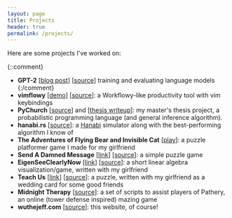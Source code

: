 ```yaml
---
layout: page
title: Projects
header: true
permalink: /projects/
---
```


Here are some projects I've worked on:

{::comment}
- **GPT-2** [[blog post](https://openai.com/blog/better-language-models/)] [[source](https://github.com/openai/gpt-2)]
  training and evaluating language models
{:/comment}
- **vimflowy** [[demo](http://vimflowy.netlify.com)] [[source](https://github.com/WuTheFWasThat/vimflowy)]:
  a Workflowy-like productivity tool with vim keybindings
- **PyChurch** [[source](https://github.com/WuTheFWasThat/Church-interpreter)] and [[thesis writeup](https://github.com/WuTheFWasThat/PyChurch/blob/master/papers/MEng%20thesis.pdf)]:
  my master's thesis project, a probabilistic programming language (and general inference algorithm).
- **hanabi.rs** [[source](https://github.com/WuTheFWasThat/hanabi.rs)]: a [Hanabi](https://boardgamegeek.com/boardgame/98778/hanabi) simulator along with the best-performing algorithm I know of
- **The Adventures of Flying Bear and Invisible Cat** [[play](https://flying-bear-invisible-cat.netlify.com)]: a puzzle platformer game I made for my girlfriend
- **Send A Damned Message** [[link](https://www.wuthejeff.com/send-a-damned-message/)] [[source](https://github.com/WuTheFWasThat/send-a-damned-message)]: a simple puzzle game
- **EigenSeeClearlyNow** [[link](https://span.bitballoon.com/)] [[source](https://github.com/WuTheFWasThat/EigenSeeClearlyNow)]: a short linear algebra visualization/game, written with my girlfriend
- **Teach Us** [[link](https://teach-us.netlify.com/teach_us.html)] [[source](https://github.com/WuTheFWasThat/teach_us)]: a puzzle, written with my girlfriend as a wedding card for some good friends
- **Midnight Therapy** [[source](https://github.com/WuTheFWasThat/midnighttherapy)]: a set of scripts to assist players of Pathery, an online (tower defense inspired) mazing game
- **wuthejeff.com** [[source](https://github.com/WuTheFWasThat/wuthefwasthat.github.io)]: this website, of course!
